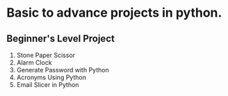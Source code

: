 # Basic to advance projects in python.
## Beginner's Level Project
1. Stone Paper Scissor
2. Alarm Clock
3. Generate Password with Python
4. Acronyms Using Python
5. Email Slicer in Python

